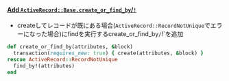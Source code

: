 #### [Add `ActiveRecord::Base.create_or_find_by`/`!`](https://github.com/rails/rails/pull/31989)

* createしてレコードが既にある場合(`ActiveRecord::RecordNotUnique`でエラーになった場合)にfindを実行するcreate_or_find_by` / `!`を追加

```ruby
def create_or_find_by(attributes, &block)
  transaction(requires_new: true) { create(attributes, &block) }
rescue ActiveRecord::RecordNotUnique
  find_by!(attributes)
end
```
